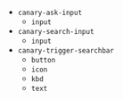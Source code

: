 - `canary-ask-input`
  - `input`
- `canary-search-input`
  - `input`
- `canary-trigger-searchbar`
  - `button`
  - `icon`
  - `kbd`
  - `text`